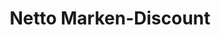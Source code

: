 ---
title: "Netto Marken-Discount"
url: /schloss-holte-stukenbrock/netto-marken-discount-holter-strasse/
shop: Supermarkt
---